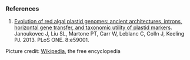 ### References

1.  [Evolution of red algal plastid genomes: ancient architectures,
    introns, horizontal gene transfer, and taxonomic utility of plastid
    markers](http://europepmc.org/abstract/MED/23536846).\
    Janoukovec J, Liu SL, Martone PT, Carr W, Leblanc C, Colln J,
    Keeling PJ. 2013. PLoS ONE. 8:e59001.

Picture credit:
[Wikipedia](https://commons.wikimedia.org/wiki/File:Chondrus_crispus_-_K%C3%B6hler%E2%80%93s_Medizinal-Pflanzen-034.jpg),
the free encyclopedia
